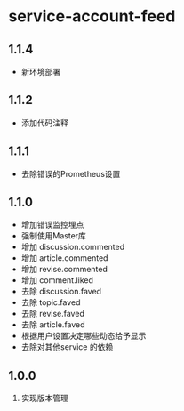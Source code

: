 # service-account-feed

## 1.1.4
- 新环境部署

## 1.1.2
- 添加代码注释


## 1.1.1
- 去除错误的Prometheus设置


## 1.1.0

- 增加错误监控埋点
- 强制使用Master库
- 增加 discussion.commented
- 增加 article.commented
- 增加 revise.commented
- 增加 comment.liked
- 去除 discussion.faved
- 去除 topic.faved
- 去除 revise.faved
- 去除 article.faved
- 根据用户设置决定哪些动态给予显示
- 去除对其他service 的依赖

## 1.0.0
1. 实现版本管理
